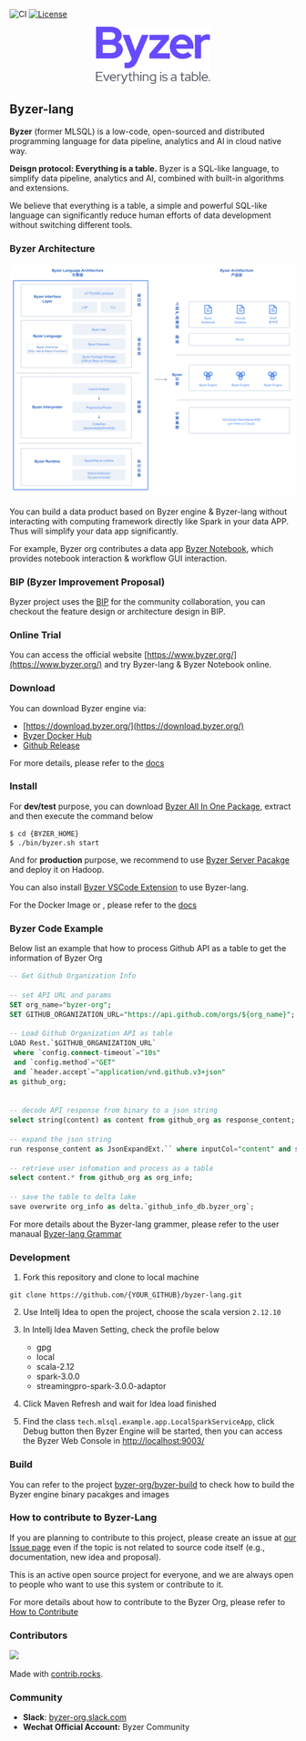  ![CI](https://github.com/byzer-org/byzer-lang/actions/workflows/build_and_test.yml/badge.svg)   [![License](https://img.shields.io/badge/License-Apache_2.0-blue.svg)](https://opensource.org/licenses/Apache-2.0)

<p align="center">
    <img src="/images/Byzer_Logo.png" alt="drawing"  width="200"/>
</p>


## Byzer-lang

**Byzer** (former MLSQL) is a low-code, open-sourced and distributed programming language for data pipeline, analytics and AI in cloud native way.

**Deisgn protocol: Everything is a table.** Byzer is a SQL-like language, to simplify data pipeline, analytics and AI, combined with built-in algorithms and extensions.

We believe that everything is a table, a simple and powerful SQL-like language can significantly reduce human efforts of data development without switching different tools.

### Byzer Architecture

![Byzer-lang Arch](images/Byzer-arch.png)

You can build a data product based on Byzer engine & Byzer-lang without interacting with computing framework directly like Spark in your data APP. Thus will simplify your data app significantly. 

For example, Byzer org contributes a data app [Byzer Notebook](https://github.com/byzer-org/byzer-notebook), which provides notebook interaction & workflow GUI interaction.

### BIP (Byzer Improvement Proposal)

Byzer project uses the [BIP](https://github.com/byzer-org/byzer-lang/wiki) for the community  collaboration, you can checkout the feature design or architecture design in BIP.

### Online Trial

You can access the official website [https://www.byzer.org/](https://www.byzer.org/) and try Byzer-lang & Byzer Notebook online.


### Download 

You can download Byzer engine via:
- [https://download.byzer.org/](https://download.byzer.org/)
- [Byzer Docker Hub](https://hub.docker.com/u/byzer)
- [Github Release](https://github.com/byzer-org/byzer-lang/releases)

For more details, please refer to the [docs](https://docs.byzer.org/#/byzer-lang/zh-cn/installation/README)

### Install

For **dev/test** purpose, you can download [Byzer All In One Package](https://docs.byzer.org/#/byzer-lang/zh-cn/installation/server/byzer-all-in-one-deployment), extract and then execute the command below

```
$ cd {BYZER_HOME}
$ ./bin/byzer.sh start
```


And for **production** purpose, we recommend to use [Byzer Server Pacakge](https://docs.byzer.org/#/byzer-lang/zh-cn/installation/server/binary-installation) and deploy it on Hadoop.


You can also install [Byzer VSCode Extension](https://docs.byzer.org/#/byzer-lang/zh-cn/installation/vscode/byzer-vscode-extension-installation) to use Byzer-lang. 

For the Docker Image or , please refer to the [docs](https://docs.byzer.org/#/byzer-lang/zh-cn/installation/README)



### Byzer Code Example

Below list an example that how to process Github API as a table to get the information of Byzer Org

```sql
-- Get Github Organization Info

-- set API URL and params
SET org_name="byzer-org";
SET GITHUB_ORGANIZATION_URL="https://api.github.com/orgs/${org_name}";

-- Load Github Organization API as table
LOAD Rest.`$GITHUB_ORGANIZATION_URL` 
 where `config.connect-timeout`="10s"
 and `config.method`="GET"
 and `header.accept`="application/vnd.github.v3+json"
as github_org;


-- decode API response from binary to a json string
select string(content) as content from github_org as response_content;

-- expand the json string 
run response_content as JsonExpandExt.`` where inputCol="content" and structColumn="true" as github_org;

-- retrieve user infomation and process as a table
select content.* from github_org as org_info;

-- save the table to delta lake
save overwrite org_info as delta.`github_info_db.byzer_org`;
```


For more details about the Byzer-lang grammer, please refer to the user manaual [Byzer-lang Grammar](https://docs.byzer.org/#/byzer-lang/zh-cn/grammar/outline)

### Development

1. Fork this repository and clone to local machine

```
git clone https://github.com/{YOUR_GITHUB}/byzer-lang.git
```

2. Use Intellj Idea to open the project, choose the scala version `2.12.10`

3. In Intellj Idea Maven Setting, check the profile below
    - gpg
    - local
    - scala-2.12
    - spark-3.0.0
    - streamingpro-spark-3.0.0-adaptor

4. Click Maven Refresh and wait for Idea load finished

5. Find the class `tech.mlsql.example.app.LocalSparkServiceApp`, click Debug button then Byzer Engine will be started, then you can access the Byzer Web Console in [http://localhost:9003/](http://localhost:9003/#/)

### Build

You can refer to the project [byzer-org/byzer-build](https://github.com/byzer-org/byzer-build) to check how to build the Byzer engine binary pacakges and images

### How to contribute to Byzer-Lang

If you are planning to contribute to this project, please create an issue at [our Issue page](https://github.com/byzer-org/byzer-lang/issues)
even if the topic is not related to source code itself (e.g., documentation, new idea and proposal).

This is an active open source project for everyone,
and we are always open to people who want to use this system or contribute to it.

For more details about how to contribute to the Byzer Org, please refer to [How to Contribute](https://docs.byzer.org/#/byzer-lang/zh-cn/appendix/contribute)


### Contributors

<a href="https://github.com/byzer-org/byzer-lang/graphs/contributors">
  <img src="https://contrib.rocks/image?repo=byzer-org/byzer-lang" />
</a>

Made with [contrib.rocks](https://contrib.rocks).

###  Community

- **Slack**: [byzer-org.slack.com](https://byzer-org.slack.com)
- **Wechat Official Account:** Byzer Community



